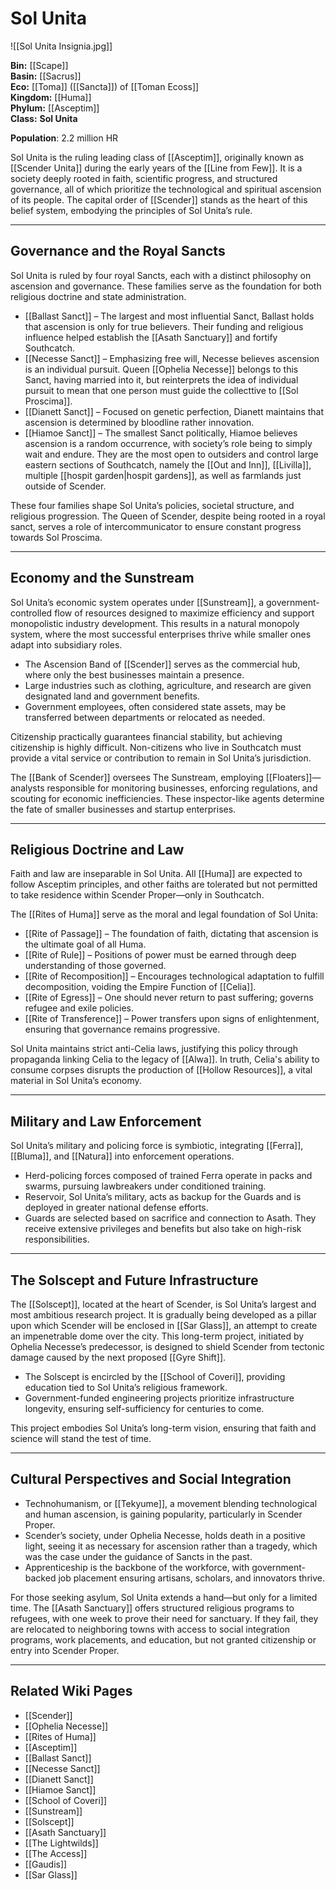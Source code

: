 # Sol Unita

![[Sol Unita Insignia.jpg]]

**Bin:** [[Scape]] <br>
**Basin:** [[Sacrus]] <br>
**Eco:** [[Toma]] ([[Sancta]]) of [[Toman Ecoss]]   <br>
**Kingdom:** [[Huma]]  <br>
**Phylum:** [[Asceptim]]  <br>
**Class:** **Sol Unita** <br>

**Population**: 2.2 million HR

Sol Unita is the ruling leading class of [[Asceptim]], originally known as [[Scender Unita]] during the early years of the [[Line from Few]]. It is a society deeply rooted in faith, scientific progress, and structured governance, all of which prioritize the technological and spiritual ascension of its people. The capital order of [[Scender]] stands as the heart of this belief system, embodying the principles of Sol Unita’s rule.

---

## Governance and the Royal Sancts

Sol Unita is ruled by four royal Sancts, each with a distinct philosophy on ascension and governance. These families serve as the foundation for both religious doctrine and state administration.

- [[Ballast Sanct]] – The largest and most influential Sanct, Ballast holds that ascension is only for true believers. Their funding and religious influence helped establish the [[Asath Sanctuary]] and fortify Southcatch.
- [[Necesse Sanct]] – Emphasizing free will, Necesse believes ascension is an individual pursuit. Queen [[Ophelia Necesse]] belongs to this Sanct, having married into it, but reinterprets the idea of individual pursuit to mean that one person must guide the collecttive to [[Sol Proscima]].
- [[Dianett Sanct]] – Focused on genetic perfection, Dianett maintains that ascension is determined by bloodline rather innovation. 
- [[Hiamoe Sanct]] – The smallest Sanct politically, Hiamoe believes ascension is a random occurrence, with society’s role being to simply wait and endure. They are the most open to outsiders and control large eastern sections of Southcatch, namely the [[Out and Inn]], [[Livilla]], multiple [[hospit garden|hospit gardens]], as well as farmlands just outside of Scender.

These four families shape Sol Unita’s policies, societal structure, and religious progression. The Queen of Scender, despite being rooted in a royal sanct, serves a role of intercommunicator to ensure constant progress towards Sol Proscima.

---

## Economy and the Sunstream

Sol Unita’s economic system operates under [[Sunstream]], a government-controlled flow of resources designed to maximize efficiency and support monopolistic industry development. This results in a natural monopoly system, where the most successful enterprises thrive while smaller ones adapt into subsidiary roles.

- The Ascension Band of [[Scender]] serves as the commercial hub, where only the best businesses maintain a presence.
- Large industries such as clothing, agriculture, and research are given designated land and government benefits.
- Government employees, often considered state assets, may be transferred between departments or relocated as needed.

Citizenship practically guarantees financial stability, but achieving citizenship is highly difficult. Non-citizens who live in Southcatch must provide a vital service or contribution to remain in Sol Unita’s jurisdiction.

The [[Bank of Scender]] oversees The Sunstream, employing [[Floaters]]—analysts responsible for monitoring businesses, enforcing regulations, and scouting for economic inefficiencies. These inspector-like agents determine the fate of smaller businesses and startup enterprises.

---

## Religious Doctrine and Law

Faith and law are inseparable in Sol Unita. All [[Huma]] are expected to follow Asceptim principles, and other faiths are tolerated but not permitted to take residence within Scender Proper—only in Southcatch.

The [[Rites of Huma]] serve as the moral and legal foundation of Sol Unita:

- [[Rite of Passage]] – The foundation of faith, dictating that ascension is the ultimate goal of all Huma.
- [[Rite of Rule]] – Positions of power must be earned through deep understanding of those governed.
- [[Rite of Recomposition]] – Encourages technological adaptation to fulfill decomposition, voiding the Empire Function of [[Celia]].
- [[Rite of Egress]] – One should never return to past suffering; governs refugee and exile policies.
- [[Rite of Transference]] – Power transfers upon signs of enlightenment, ensuring that governance remains progressive.

Sol Unita maintains strict anti-Celia laws, justifying this policy through propaganda linking Celia to the legacy of [[Alwa]]. In truth, Celia's ability to consume corpses disrupts the production of [[Hollow Resources]], a vital material in Sol Unita’s economy.

---

## Military and Law Enforcement

Sol Unita’s military and policing force is symbiotic, integrating [[Ferra]], [[Bluma]], and [[Natura]] into enforcement operations.

- Herd-policing forces composed of trained Ferra operate in packs and swarms, pursuing lawbreakers under conditioned training.
- Reservoir, Sol Unita’s military, acts as backup for the Guards and is deployed in greater national defense efforts.
- Guards are selected based on sacrifice and connection to Asath. They receive extensive privileges and benefits but also take on high-risk responsibilities.

---

## The Solscept and Future Infrastructure

The [[Solscept]], located at the heart of Scender, is Sol Unita’s largest and most ambitious research project. It is gradually being developed as a pillar upon which Scender will be enclosed in [[Sar Glass]], an attempt to create an impenetrable dome over the city. This long-term project, initiated by Ophelia Necesse’s predecessor, is designed to shield Scender from tectonic damage caused by the next proposed [[Gyre Shift]].

- The Solscept is encircled by the [[School of Coveri]], providing education tied to Sol Unita’s religious framework.
- Government-funded engineering projects prioritize infrastructure longevity, ensuring self-sufficiency for centuries to come.

This project embodies Sol Unita’s long-term vision, ensuring that faith and science will stand the test of time.

---

## Cultural Perspectives and Social Integration

- Technohumanism, or [[Tekyume]], a movement blending technological and human ascension, is gaining popularity, particularly in Scender Proper.
- Scender’s society, under Ophelia Necesse, holds death in a positive light, seeing it as necessary for ascension rather than a tragedy, which was the case under the guidance of Sancts in the past.
- Apprenticeship is the backbone of the workforce, with government-backed job placement ensuring artisans, scholars, and innovators thrive.

For those seeking asylum, Sol Unita extends a hand—but only for a limited time. The [[Asath Sanctuary]] offers structured religious programs to refugees, with one week to prove their need for sanctuary. If they fail, they are relocated to neighboring towns with access to social integration programs, work placements, and education, but not granted citizenship or entry into Scender Proper.

---

## Related Wiki Pages

- [[Scender]]
- [[Ophelia Necesse]]
- [[Rites of Huma]]
- [[Asceptim]]
- [[Ballast Sanct]]
- [[Necesse Sanct]]
- [[Dianett Sanct]]
- [[Hiamoe Sanct]]
- [[School of Coveri]]
- [[Sunstream]]
- [[Solscept]]
- [[Asath Sanctuary]]
- [[The Lightwilds]]
- [[The Access]]
- [[Gaudis]]
- [[Sar Glass]]







